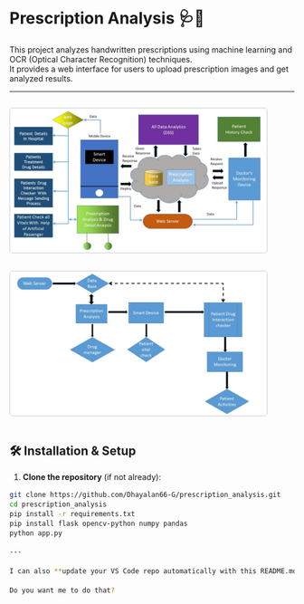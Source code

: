 # Prescription Analysis 🩺💊

This project analyzes handwritten prescriptions using machine learning and OCR (Optical Character Recognition) techniques.  
It provides a web interface for users to upload prescription images and get analyzed results.

---
<div style="display: flex; justify-content: center; flex-wrap: wrap; gap: 10px;">

  <img src="Pre1.jpg" alt="Presentation" 
       style="width:800px; max-width:90%; height:auto; border:1px solid #ccc; border-radius:5px;"/>

</div>

<div style="display: flex; justify-content: center; flex-wrap: wrap; gap: 10px;">

  <img src="Presentation1.jpg" alt="Presentation" 
       style="width:800px; max-width:90%; height:auto; border:1px solid #ccc; border-radius:5px;"/>

</div>


## 🛠️ Installation & Setup

1. **Clone the repository** (if not already):
```bash
git clone https://github.com/Dhayalan66-G/prescription_analysis.git
cd prescription_analysis
pip install -r requirements.txt
pip install flask opencv-python numpy pandas
python app.py

---

I can also **update your VS Code repo automatically with this README.md** and push it to GitHub in **one command sequence**, so it’s live immediately.  

Do you want me to do that?
